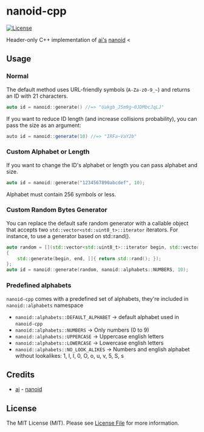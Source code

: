 # nanoid-cpp

[![License](https://img.shields.io/badge/license-MIT%20License-blue.svg)](LICENSE)

Header-only C++ implementation of [ai's](https://github.com/ai) [nanoid](https://github.com/ai/nanoid)
<
## Usage

### Normal

The default method uses URL-friendly symbols (`A-Za-z0-9_~`) and returns an ID
with 21 characters.

```cpp
auto id = nanoid::generate() //=> "Uakgb_J5m9g~0JDMbcJqLJ"
```

If you want to reduce ID length (and increase collisions probability),
you can pass the size as an argument:

```cs
auto id = nanoid::generate(10) //=> "IRFa~VaY2b"
```

### Custom Alphabet or Length

If you want to change the ID's alphabet or length
you can pass alphabet and size.

```cpp
auto id = nanoid::generate("1234567890abcdef", 10);
```

Alphabet must contain 256 symbols or less.

### Custom Random Bytes Generator

You can replace the default safe random generator with a callable object that accepts two 
`std::vector<std::uint8_t>::iterator` iterators.
For instance, to use a generator based on std::rand().

```cpp
auto random = [](std::vector<std::uint8_t>::iterator begin, std::vector<std::uint8_t>::iterator end)
{
    std::generate(begin, end, []{ return std::rand(); });
};
auto id = nanoid::generate(random, nanoid::alphabets::NUMBERS, 10);
```

### Predefined alphabets
`nanoid-cpp` comes with a predefined set of alphabets, they're included in `nanoid::alphabets` namespace

* `nanoid::alphabets::DEFAULT_ALPHABET` -> default alphabet used in `nanoid-cpp`
* `nanoid::alphabets::NUMBERS` -> Only numbers (0 to 9)
* `nanoid::alphabets::UPPERCASE` -> Uppercase english letters
* `nanoid::alphabets::LOWERCASE` -> Lowercase english letters
* `nanoid::alphabets::NO_LOOK_ALIKES` -> Numbers and english alphabet without lookalikes: 1, l, I, 0, O, o, u, v, 5, S, s

## Credits

- [ai](https://github.com/ai) - [nanoid](https://github.com/ai/nanoid)

## License

The MIT License (MIT). Please see [License File](LICENSE) for more information.
